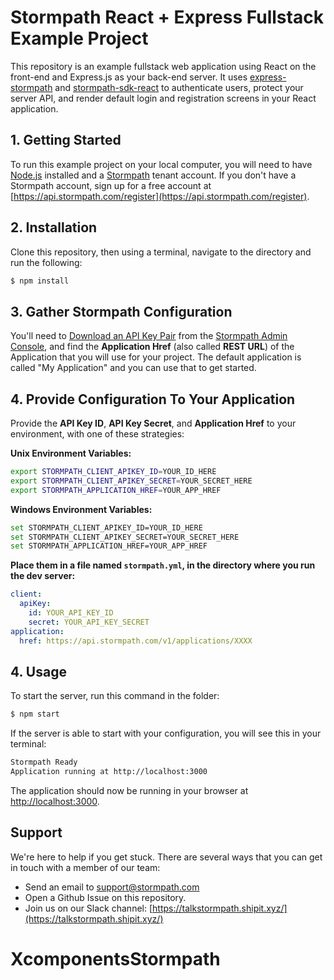 # Stormpath React + Express Fullstack Example Project

This repository is an example fullstack web application using React on the
front-end and Express.js as your back-end server. It uses [express-stormpath][]
and [stormpath-sdk-react][] to authenticate users, protect your server API,
and render default login and registration screens in your React application.

## 1. Getting Started

To run this example project on your local computer, you will need to have
[Node.js][] installed and a [Stormpath][] tenant account.
If you don't have a Stormpath account, sign up for a free account at [https://api.stormpath.com/register](https://api.stormpath.com/register).

## 2. Installation

Clone this repository, then using a terminal, navigate to the directory and run the following:

```bash
$ npm install
```

## 3. Gather Stormpath Configuration

You'll need to [Download an API Key Pair](https://docs.stormpath.com/rest/product-guide/latest/quickstart.html#create-an-api-key-pair) from the [Stormpath Admin Console][], and find the **Application Href** (also called **REST URL**) of the Application that you will use for your project. The default application is called "My Application" and you can use that to get started.

## 4. Provide Configuration To Your Application

Provide the **API Key ID**, **API Key Secret**, and **Application Href** to your environment, with one of these strategies:

**Unix Environment Variables:**

```bash
export STORMPATH_CLIENT_APIKEY_ID=YOUR_ID_HERE
export STORMPATH_CLIENT_APIKEY_SECRET=YOUR_SECRET_HERE
export STORMPATH_APPLICATION_HREF=YOUR_APP_HREF
```

**Windows Environment Variables:**

```bash
set STORMPATH_CLIENT_APIKEY_ID=YOUR_ID_HERE
set STORMPATH_CLIENT_APIKEY_SECRET=YOUR_SECRET_HERE
set STORMPATH_APPLICATION_HREF=YOUR_APP_HREF
```

**Place them in a file named `stormpath.yml`, in the directory where you run the dev server:**

```yaml
client:
  apiKey:
    id: YOUR_API_KEY_ID
    secret: YOUR_API_KEY_SECRET
application:
  href: https://api.stormpath.com/v1/applications/XXXX
```

## 4. Usage

To start the server, run this command in the folder:

```bash
$ npm start
```

If the server is able to start with your configuration, you will see this in
your terminal:

```bash
Stormpath Ready
Application running at http://localhost:3000
```

The application should now be running in your browser at [http://localhost:3000](http://localhost:3000).

## Support

We're here to help if you get stuck.  There are several ways that you can get in touch with a member of our team:

* Send an email to [support@stormpath.com](mailto:support@stormpath.com)
* Open a Github Issue on this repository.
* Join us on our Slack channel: [https://talkstormpath.shipit.xyz/](https://talkstormpath.shipit.xyz/)

[Node.js]: https://nodejs.org
[Stormpath]: https://stormpath.com
[Stormpath Admin Console]: https://api.stormpath.com
[stormpath-sdk-react]: https://github.com/stormpath/stormpath-sdk-react
[express-stormpath]: https://github.com/stormpath/express-stormpath
# XcomponentsStormpath
